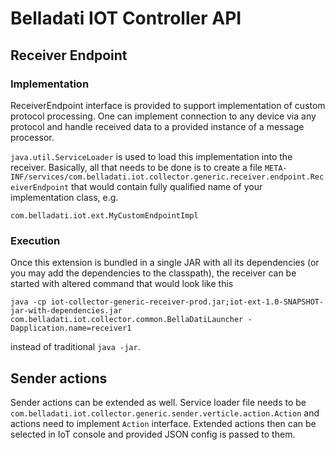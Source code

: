 # Belladati IOT Controller API

## Receiver Endpoint

### Implementation

ReceiverEndpoint interface is provided to support implementation of custom
protocol processing. One can implement connection to any device via any protocol
and handle received data to a provided instance of a message processor.

`java.util.ServiceLoader` is used to load this implementation into the receiver. Basically,
all that needs to be done is to create a file 
`META-INF/services/com.belladati.iot.collector.generic.receiver.endpoint.ReceiverEndpoint`
that would contain fully qualified name of your implementation class, e.g.
```
com.belladati.iot.ext.MyCustomEndpointImpl
```

### Execution

Once this extension is bundled in a single JAR with all its dependencies (or you may
add the dependencies to the classpath), the receiver can be started with altered command
that would look like this
```
java -cp iot-collector-generic-receiver-prod.jar;iot-ext-1.0-SNAPSHOT-jar-with-dependencies.jar com.belladati.iot.collector.common.BellaDatiLauncher -Dapplication.name=receiver1
```
instead of traditional `java -jar`.

## Sender actions

Sender actions can be extended as well. Service loader file needs to be `com.belladati.iot.collector.generic.sender.verticle.action.Action`
and actions need to implement `Action` interface. Extended actions then can be selected
in IoT console and provided JSON config is passed to them.